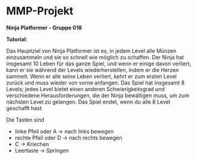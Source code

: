 # MMP-Projekt
**Ninja Platformer - Gruppe 018**

**Tutorial**:

Das Hauptziel von Ninja Platformer ist es, in jedem Level alle Münzen einzusammeln und sie so schnell wie möglich zu schaffen. 
Der Ninja hat insgesamt 10 Leben für das ganze Spiel, und wenn er einige davon verliert, kann er sie während der Levels wiederherstellen, 
indem er die Herzen sammelt. Wenn er alle seine Leben verliert, kehrt er zum ersten Level zurück und muss wieder von vorne anfangen.
Das Spiel hat insgesamt 8 Levels; jedes Level bietet einen anderen Schwierigkeitsgrad und verschiedene Herausforderungen,
die der Ninja bewältigen muss, um zum nächsten Level zu gelangen. Das Spiel endet, wenn du alle 8 Level geschafft hast. 

Die Tasten sind
  - linke Pfeil oder A -> nach links bewegen
  - rechte Pfeil oder D -> nach rechts bewegen
  - C -> Kriechen
  - Leertaste -> Springen

